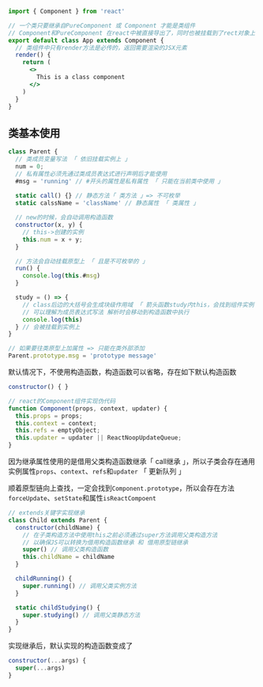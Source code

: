 ```jsx
import { Component } from 'react'

// 一个类只要继承自PureComponent 或 Component 才能是类组件
// Component和PureComponent 在react中被直接导出了，同时也被挂载到了rect对象上 「 可以通过解构获取 」
export default class App extends Component {
  // 类组件中只有render方法是必传的，返回需要渲染的JSX元素
  render() {
    return (
      <>
        This is a class component
      </>
    )
  }
}
```



## 类基本使用

```js
class Parent {
  // 类成员变量写法 「 依旧挂载实例上 」
  num = 0;
  // 私有属性必须先通过类成员表达式进行声明后才能使用
  #msg = 'running' // #开头的属性是私有属性 「 只能在当前类中使用 」
  
  static call() {} // 静态方法「 类方法 」=> 不可枚举
  static calssName = 'className' // 静态属性 「 类属性 」

  // new的时候，会自动调用构造函数
  constructor(x, y) {
    // this->创建的实例
    this.num = x + y;
  }

  // 方法会自动挂载原型上 「 且是不可枚举的 」
  run() {
    console.log(this.#msg)
  }

  study = () => {
    // class后边的大括号会生成块级作用域 「 箭头函数study内this，会找到组件实例 」
    // 可以理解为成员表达式写法 解析时会移动到构造函数中执行
    console.log(this)
  } // 会被挂载到实例上
}

// 如果要往类原型上加属性 => 只能在类外部添加
Parent.prototype.msg = 'prototype message'
```

默认情况下，不使用构造函数，构造函数可以省略，存在如下默认构造函数

```js
constructor() { }
```



```js
// react的Component组件实现伪代码
function Component(props, context, updater) {
  this.props = props;
  this.context = context;
  this.refs = emptyObject;
  this.updater = updater || ReactNoopUpdateQueue;
}
```

因为继承属性使用的是借用父类构造函数继承「 call继承 」，所以子类会存在通用实例属性`props`、`context`、`refs`和`updater` 「 更新队列 」

顺着原型链向上查找，一定会找到`Component.prototype`，所以会存在方法`forceUpdate`、`setState`和属性`isReactCompoent`

```js
// extends关键字实现继承
class Child extends Parent {
  constructor(childName) {
    // 在子类构造方法中使用this之前必须通过super方法调用父类构造方法
    // 以确保JS可以转换为借用构造函数继承 和 借用原型链继承
    super() // 调用父类构造函数
    this.childName = childName
  }

  childRunning() {
    super.running() // 调用父类实例方法
  }

  static childStudying() {
    super.studying() // 调用父类静态方法
  }
}
```

实现继承后，默认实现的构造函数变成了

```js
constructor(...args) {
  super(...args)
}
```

